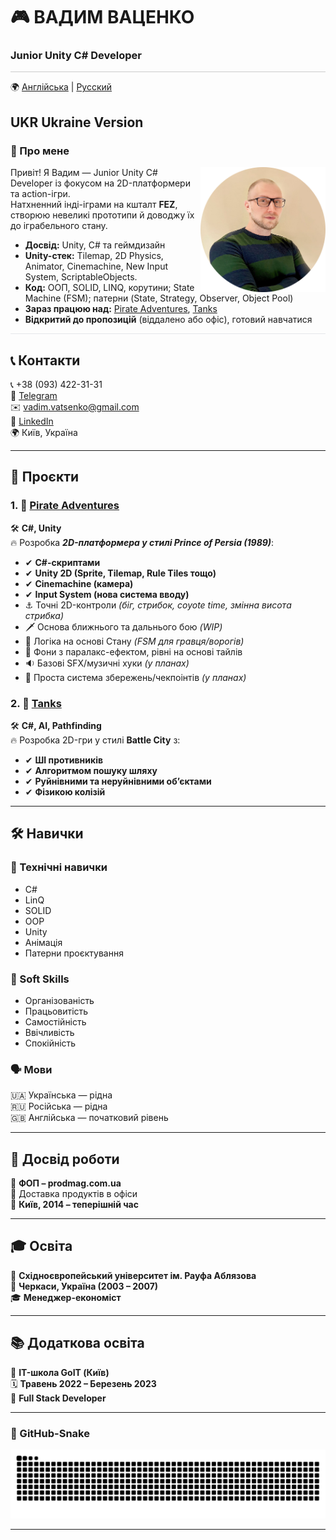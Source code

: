 # 🎮 ВАДИМ ВАЦЕНКО  

### **Junior Unity C# Developer**  
<hr style="height:1px; border:none; background-color:#ccc;" />

🌍 [Англійська](README.md) | [Русский](README_RUS.md)  
## UKR **Ukraine Version**  

### 📝 Про мене  
<img src="images/Avatar.png" width="200" align="right">

Привіт! Я Вадим — Junior Unity C# Developer із фокусом на 2D-платформери та action-ігри.  
Натхненний інді-іграми на кшталт **FEZ**, створюю невеликі прототипи й доводжу їх до іграбельного стану.

- **Досвід:** Unity, C# та геймдизайн  
- **Unity-стек:** Tilemap, 2D Physics, Animator, Cinemachine, New Input System, ScriptableObjects.  
- **Код:** ООП, SOLID, LINQ, корутини; State Machine (FSM); патерни (State, Strategy, Observer, Object Pool)  
- **Зараз працюю над:** [Pirate Adventures](https://github.com/vadimvatsenko/Pirate-Adventure-2D), [Tanks](https://github.com/vadimvatsenko/C_Charp_Tanks)  
- **Відкритий до пропозицій** (віддалено або офіс), готовий навчатися

<hr style="height:1px; border:none; background-color:#e5e7eb;" />

## 📞 Контакти  
📞 +38 (093) 422-31-31  
💬 [Telegram](https://t.me/VadymVatsenko)  
✉️ [vadim.vatsenko@gmail.com](mailto:vadim.vatsenko@gmail.com)  
🔗 [LinkedIn](https://www.linkedin.com/in/vadym-vatsenko-667498242/)  
🌍 Київ, Україна  

---

## 🚀 Проєкти  

### 1. 🎯 [Pirate Adventures](https://github.com/vadimvatsenko/Pirate-Adventure-2D)  
🛠 **C#, Unity**  
🔥 Розробка ***2D-платформера у стилі Prince of Persia (1989)***:  
- ✔ **C#-скриптами**  
- ✔ **Unity 2D (Sprite, Tilemap, Rule Tiles тощо)**  
- ✔ **Cinemachine (камера)**  
- ✔ **Input System (нова система вводу)**  
- ⚓️ Точні 2D-контроли *(біг, стрибок, coyote time, змінна висота стрибка)*  
- 🗡️ Основа ближнього та дальнього бою *(WIP)*  
- 🧠 Логіка на основі Стану *(FSM для гравця/ворогів)*  
- 🌆 Фони з паралакс-ефектом, рівні на основі тайлів  
- 🔉 Базові SFX/музичні хуки *(у планах)*  
- 💾 Проста система збережень/чекпоінтів *(у планах)*  

### 2. 🎯 [Tanks](https://github.com/vadimvatsenko/C_Charp_Tanks)  
🛠 **C#, AI, Pathfinding**  
🔥 Розробка 2D-гри у стилі **Battle City** з:  
- ✔ **ШІ противників**  
- ✔ **Алгоритмом пошуку шляху**  
- ✔ **Руйнівними та неруйнівними об’єктами**  
- ✔ **Фізикою колізій**  

---

## 🛠 Навички  

### 🎯 Технічні навички  
- C#  
- LinQ  
- SOLID
- OOP
- Unity  
- Анімація  
- Патерни проєктування  

### 🤝 Soft Skills  
- Організованість  
- Працьовитість  
- Самостійність  
- Ввічливість  
- Спокійність  

### 🗣 Мови  
🇺🇦 Українська — рідна  
🇷🇺 Російська — рідна  
🇬🇧 Англійська — початковий рівень  

---

## 💼 Досвід роботи  
🛒 **ФОП – prodmag.com.ua**  
🚚 Доставка продуктів в офіси  
📍 **Київ, 2014 – теперішній час**  

---

## 🎓 Освіта  
🏫 **Східноєвропейський університет ім. Рауфа Аблязова**  
📍 **Черкаси, Україна (2003 – 2007)**  
🎓 **Менеджер-економіст**  

---

## 📚 Додаткова освіта  
🏫 **IT-школа GoIT (Київ)**  
🗓 **Травень 2022 – Березень 2023**  
📜 **Full Stack Developer**  

---

### 🐍 GitHub-Snake

<picture>
  <source media="(prefers-color-scheme: dark)" srcset="https://raw.githubusercontent.com/vadimvatsenko/vadimvatsenko/output/github-snake-dark.svg" />
  <source media="(prefers-color-scheme: light)" srcset="https://raw.githubusercontent.com/vadimvatsenko/vadimvatsenko/output/github-snake.svg" />
  <img alt="github snake animation" src="https://raw.githubusercontent.com/vadimvatsenko/vadimvatsenko/output/github-snake.svg" />
</picture>

---
